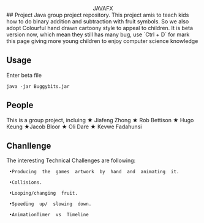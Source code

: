 <center>JAVAFX</center>
## Project
Java group project repository. This project amis to teach kids how to do binary addition and subtraction with fruit symbols. So we also adopt Colourful hand drawn cartoony style to appeal to children. It is beta version now, which mean they still has many bug, use `Ctrl + D` for mark this page giving more young children to enjoy computer science knowledge

## Usage
Enter beta file 

    java -jar Buggybits.jar

## People
This is a group project, incluing ★ Jiafeng Zhong ★ Rob Bettison ★ Hugo Keung ★Jacob Bloor ★ Oli Dare ★ Kevwe Fadahunsi


## Chanllenge
The interesting Technical Challenges are following:

     •Producing  the  games  artwork  by  hand  and  animating  it.
  
     •Collisions.

     •Looping/changing  fruit.

     •Speeding  up/  slowing  down.

     •AnimationTimer  vs  Timeline




